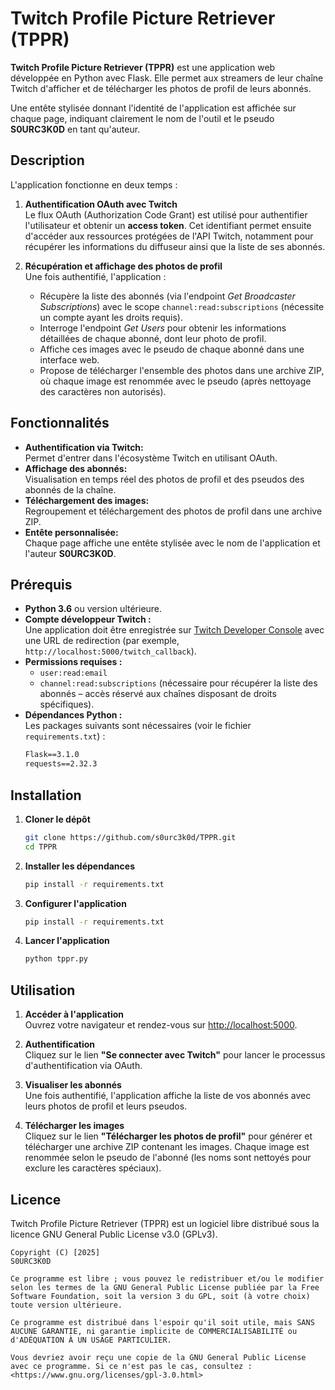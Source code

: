 # Twitch Profile Picture Retriever (TPPR)

**Twitch Profile Picture Retriever (TPPR)** est une application web développée en Python avec Flask. Elle permet aux streamers de leur chaîne Twitch d'afficher et de télécharger les photos de profil de leurs abonnés.

Une entête stylisée donnant l'identité de l'application est affichée sur chaque page, indiquant clairement le nom de l'outil et le pseudo **S0URC3K0D** en tant qu'auteur.

## Description

L'application fonctionne en deux temps :

1. **Authentification OAuth avec Twitch**  
   Le flux OAuth (Authorization Code Grant) est utilisé pour authentifier l'utilisateur et obtenir un **access token**. Cet identifiant permet ensuite d'accéder aux ressources protégées de l'API Twitch, notamment pour récupérer les informations du diffuseur ainsi que la liste de ses abonnés.

2. **Récupération et affichage des photos de profil**  
   Une fois authentifié, l'application :
   - Récupère la liste des abonnés (via l'endpoint *Get Broadcaster Subscriptions*) avec le scope `channel:read:subscriptions` (nécessite un compte ayant les droits requis).
   - Interroge l'endpoint *Get Users* pour obtenir les informations détaillées de chaque abonné, dont leur photo de profil.
   - Affiche ces images avec le pseudo de chaque abonné dans une interface web.
   - Propose de télécharger l'ensemble des photos dans une archive ZIP, où chaque image est renommée avec le pseudo (après nettoyage des caractères non autorisés).

## Fonctionnalités

- **Authentification via Twitch:**  
  Permet d'entrer dans l'écosystème Twitch en utilisant OAuth.  
- **Affichage des abonnés:**  
  Visualisation en temps réel des photos de profil et des pseudos des abonnés de la chaîne.
- **Téléchargement des images:**  
  Regroupement et téléchargement des photos de profil dans une archive ZIP.
- **Entête personnalisée:**  
  Chaque page affiche une entête stylisée avec le nom de l'application et l'auteur **S0URC3K0D**.

## Prérequis

- **Python 3.6** ou version ultérieure.
- **Compte développeur Twitch :**  
  Une application doit être enregistrée sur [Twitch Developer Console](https://dev.twitch.tv/console) avec une URL de redirection (par exemple, `http://localhost:5000/twitch_callback`).
- **Permissions requises :**  
  - `user:read:email`
  - `channel:read:subscriptions` (nécessaire pour récupérer la liste des abonnés – accès réservé aux chaînes disposant de droits spécifiques).
- **Dépendances Python :**  
  Les packages suivants sont nécessaires (voir le fichier `requirements.txt`) :
  ```txt
  Flask==3.1.0
  requests==2.32.3

## Installation

1. **Cloner le dépôt**  
   ```bash
   git clone https://github.com/s0urc3k0d/TPPR.git
   cd TPPR

2. **Installer les dépendances**  
   ```bash
   pip install -r requirements.txt

3. **Configurer l'application**  
   ```bash
   pip install -r requirements.txt

4. **Lancer l'application**  
   ```bash
   python tppr.py

## Utilisation

1. **Accéder à l'application**  
   Ouvrez votre navigateur et rendez-vous sur [http://localhost:5000](http://localhost:5000).

2. **Authentification**  
   Cliquez sur le lien **"Se connecter avec Twitch"** pour lancer le processus d'authentification via OAuth.

3. **Visualiser les abonnés**  
   Une fois authentifié, l'application affiche la liste de vos abonnés avec leurs photos de profil et leurs pseudos.

4. **Télécharger les images**  
   Cliquez sur le lien **"Télécharger les photos de profil"** pour générer et télécharger une archive ZIP contenant les images. Chaque image est renommée selon le pseudo de l'abonné (les noms sont nettoyés pour exclure les caractères spéciaux).

## Licence

Twitch Profile Picture Retriever (TPPR) est un logiciel libre distribué sous la licence GNU General Public License v3.0 (GPLv3).

```text
Copyright (C) [2025]  
S0URC3K0D

Ce programme est libre ; vous pouvez le redistribuer et/ou le modifier selon les termes de la GNU General Public License publiée par la Free Software Foundation, soit la version 3 du GPL, soit (à votre choix) toute version ultérieure.

Ce programme est distribué dans l'espoir qu'il soit utile, mais SANS AUCUNE GARANTIE, ni garantie implicite de COMMERCIALISABILITÉ ou d'ADÉQUATION À UN USAGE PARTICULIER.

Vous devriez avoir reçu une copie de la GNU General Public License avec ce programme. Si ce n'est pas le cas, consultez :  
<https://www.gnu.org/licenses/gpl-3.0.html>
